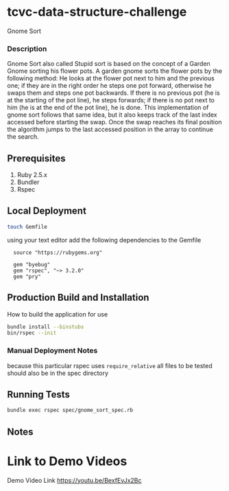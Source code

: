 # tcvc-data-structure-challenge
Gnome Sort

### Description

Gnome Sort also called Stupid sort is based on the concept
of a Garden Gnome sorting his flower pots. A garden gnome
sorts the flower pots by the following method:
He looks at the flower pot next to him and the previous one;
if they are in the right order he steps one pot forward,
otherwise he swaps them and steps one pot backwards.
If there is no previous pot (he is at the starting of the pot line),
he steps forwards; if there is no pot next to him (he is at the end
of the pot line), he is done.
This implementation of gnome sort follows that same idea,
but it also keeps track of the last index accessed before 
starting the swap. Once the swap reaches its final position
the algorithm jumps to the last accessed position in the array
to continue the search.

## Prerequisites
1. Ruby 2.5.x
2. Bundler
3. Rspec

## Local Deployment
```bash
touch Gemfile
```
using your text editor add the following dependencies to the Gemfile

```
  source "https://rubygems.org"

  gem "byebug"
  gem "rspec", "~> 3.2.0"
  gem "pry"
```


## Production Build and Installation
How to build the application for use
```bash
bundle install --binstubs
bin/rspec --init
```

### Manual Deployment Notes
because this particular rspec uses `require_relative` 
all files to be tested should also be in the spec directory

## Running Tests
```bash
bundle exec rspec spec/gnome_sort_spec.rb
```
## Notes

# Link to Demo Videos
Demo Video Link
https://youtu.be/BexfEvJx2Bc
